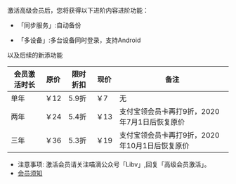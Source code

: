 激活高级会员后，您将获得以下进阶内容进阶功能：

* 「同步服务」:自动备份

* 「多设备」:多台设备同时登录，支持Android

以及后续的新添功能

| 会员激活时长 | 原价 | 限时折扣 | 现价 | 备注 |
| --- | --- | --- | --- | --- |
| 单年 | ￥12 | 5.9折 | ￥7 | 无 |
| 两年 | ￥24 | 5.4折 | ￥13 | 支付宝领会员卡再打9折，2020年7月1日后恢复原价 |
| 三年 | ￥36 | 5.3折 | ￥19 | 支付宝领会员卡再打9折，2020年10月1日后恢复原价 |

* 注意事项:
 激活会员请关注喵滴公众号「Libv」,回复「高级会员激活」。
 * [会员须知](https://sunshinesudio.com/senior)
